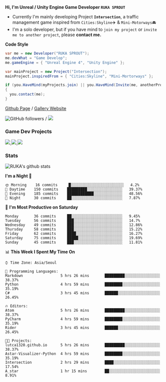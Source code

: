 **Hi, I'm Unreal / Unity Engine Game Developer `RUKA SPROUT`**

- Currently I'm mainly developing Project **`Intersection`**, a traffic management game inspired from `Cities:Skyline`✈️ & `Mini-Motorways`🚘
- I'm a solo developer, but if you have mind to `join my project` or `invite me to another project`, please **contact me.**

**Code Style**

```csharp
var me = new Developer("RUKA SPROUT");
me.devWhat = "Game Develop";
me.gameEngine = { "Unreal Engine 4", "Unity Engine" };
```

```csharp
var mainProject = new Project("Intersection");
mainProject.inspiredFrom = { "Cities:Skyline", "Mini-Mortorways" };

if (you.HaveMind(myProjects.join) || you.HaveMind(Invite(me, anotherProject)))
{
  you.contact(me);
}
```

[Github Page](https://lutca1320.github.io/) / [Gallery Website](https://rukasp.xyz/)

![GitHub followers](https://img.shields.io/github/followers/lutca1320?label=Follow&style=social) / [![](https://img.shields.io/badge/Gmail-lutca1320%40gmail.com-blue)](mailto:lutca1320@gmail.com)

### Game Dev Projects

<a href="https://github.com/lutca1320/Intersection">
  <img src="https://github-readme-stats.vercel.app/api/pin/?username=lutca1320&repo=Intersection" />
</a>
<a href="https://github.com/lutca1320/Reversi">
  <img src="https://github-readme-stats.vercel.app/api/pin/?username=lutca1320&repo=Reversi" />
</a>
<a href="https://github.com/lutca1320/Together">
  <img src="https://github-readme-stats.vercel.app/api/pin/?username=lutca1320&repo=Together" />
</a>


### Stats

![RUKA's github stats](https://github-readme-stats.vercel.app/api?username=lutca1320&show_icons=true&include_all_commits=true&count_private=true&hide=contribs,prs)

<!--START_SECTION:waka-->
**I'm a Night 🦉** 

```text
🌞 Morning    16 commits     █░░░░░░░░░░░░░░░░░░░░░░░░   4.2% 
🌆 Daytime    150 commits    █████████░░░░░░░░░░░░░░░░   39.37% 
🌃 Evening    185 commits    ████████████░░░░░░░░░░░░░   48.56% 
🌙 Night      30 commits     ██░░░░░░░░░░░░░░░░░░░░░░░   7.87%

```
📅 **I'm Most Productive on Saturday** 

```text
Monday       36 commits     ██░░░░░░░░░░░░░░░░░░░░░░░   9.45% 
Tuesday      56 commits     ███░░░░░░░░░░░░░░░░░░░░░░   14.7% 
Wednesday    49 commits     ███░░░░░░░░░░░░░░░░░░░░░░   12.86% 
Thursday     58 commits     ███░░░░░░░░░░░░░░░░░░░░░░   15.22% 
Friday       62 commits     ████░░░░░░░░░░░░░░░░░░░░░   16.27% 
Saturday     75 commits     █████░░░░░░░░░░░░░░░░░░░░   19.69% 
Sunday       45 commits     ███░░░░░░░░░░░░░░░░░░░░░░   11.81%

```


📊 **This Week I Spent My Time On** 

```text
⌚︎ Time Zone: Asia/Seoul

💬 Programming Languages: 
Markdown                 5 hrs 26 mins       █████████░░░░░░░░░░░░░░░░   38.37% 
Python                   4 hrs 59 mins       ████████░░░░░░░░░░░░░░░░░   35.19% 
C#                       3 hrs 45 mins       ██████░░░░░░░░░░░░░░░░░░░   26.45%

🔥 Editors: 
Atom                     5 hrs 26 mins       █████████░░░░░░░░░░░░░░░░   38.37% 
PyCharm                  4 hrs 59 mins       ████████░░░░░░░░░░░░░░░░░   35.19% 
Rider                    3 hrs 45 mins       ██████░░░░░░░░░░░░░░░░░░░   26.45%

🐱‍💻 Projects: 
lutca1320.github.io      5 hrs 26 mins       █████████░░░░░░░░░░░░░░░░   38.37% 
Astar-Visualizer-Python  4 hrs 59 mins       ████████░░░░░░░░░░░░░░░░░   35.19% 
Intersection             2 hrs 29 mins       ████░░░░░░░░░░░░░░░░░░░░░   17.54% 
A_star                   1 hr 15 mins        ██░░░░░░░░░░░░░░░░░░░░░░░   8.91%

```


<!--END_SECTION:waka-->
